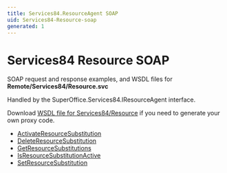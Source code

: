 ```yaml
---
title: Services84.ResourceAgent SOAP
uid: Services84-Resource-soap
generated: 1
---
```


# Services84 Resource SOAP

SOAP request and response examples, and WSDL files for **Remote/Services84/Resource.svc**

Handled by the <see cref="T:SuperOffice.Services84.IResourceAgent">SuperOffice.Services84.IResourceAgent</see> interface.



Download [WSDL file for Services84/Resource](../Services84-Resource.md) if you need to generate your own proxy code.

* [ActivateResourceSubstitution](ActivateResourceSubstitution.md)
* [DeleteResourceSubstitution](DeleteResourceSubstitution.md)
* [GetResourceSubstitutions](GetResourceSubstitutions.md)
* [IsResourceSubstitutionActive](IsResourceSubstitutionActive.md)
* [SetResourceSubstitution](SetResourceSubstitution.md)

